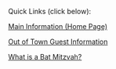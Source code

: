 Quick Links (click below):

[Main Information (Home Page)](/)

[Out of Town Guest Information](/outOfTown)

[What is a Bat Mitzvah?](/whatIsBatMitzvah)
